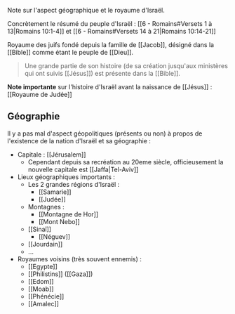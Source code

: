 Note sur l'aspect géographique et le royaume d'Israël.

Concrètement le résumé du peuple d'Israël : [[6 - Romains#Versets 1 à 13|Romains 10:1-4]] et [[6 - Romains#Versets 14 à 21|Romains 10:14-21]]

Royaume des juifs fondé depuis la famille de [[Jacob]], désigné dans la [[Bible]] comme étant le peuple de [[Dieu]].
> Une grande partie de son histoire (de sa création jusqu'aux ministères qui ont suivis [[Jésus]]) est présente dans la [[Bible]].

**Note importante** sur l'histoire d'Israël avant la naissance de [[Jésus]] : [[Royaume de Judée]]
## Géographie
Il y a pas mal d'aspect géopolitiques (présents ou non) à propos de l'existence de la nation d'Israël et sa géographie :
- Capitale : [[Jérusalem]]
	- Cependant depuis sa recréation au 20eme siècle, officieusement la nouvelle capitale est [[Jaffa|Tel-Aviv]]
- Lieux géographiques importants :
	- Les 2 grandes régions d'Israël :
		- [[Samarie]]
		- [[Judée]]
	- Montagnes :
		- [[Montagne de Hor]]
		- [[Mont Nebo]]
	- [[Sinaï]]
		- [[Néguev]]
	- [[Jourdain]]
	- ...
- Royaumes voisins (très souvent ennemis) :
	- [[Egypte]]
	- [[Philistins]] ([[Gaza]])
	- [[Edom]]
	- [[Moab]]
	- [[Phénécie]]
	- [[Amalec]]